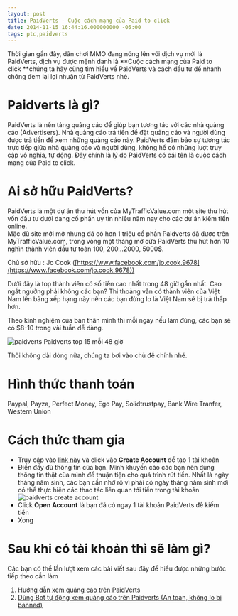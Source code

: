```yaml
---
layout: post
title: PaidVerts - Cuộc cách mạng của Paid to click
date: 2014-11-15 16:44:16.000000000 -05:00
tags: ptc,paidverts
---
```


Thời gian gần đây, dân chơi MMO đang nóng lên với dịch vụ mới là PaidVerts, dịch vụ được mệnh danh là **Cuộc cách mạng của Paid to click **chúng ta hãy cùng tìm hiểu về PaidVerts và cách đầu tư để nhanh chóng đem lại lợi nhuận từ PaidVerts nhé.

# Paidverts là gì?

PaidVerts là nền tảng quảng cáo để giúp bạn tương tác với các nhà quảng cáo (Advertisers). Nhà quảng cáo trả tiền để đặt quảng cáo và người dùng được trả tiền để xem những quảng cáo này. PaidVerts đảm bảo sự tương tác trực tiếp giữa nhà quảng cáo và người dùng, không hề có những lượt truy cập vô nghĩa, tự động. Đây chính là lý do PaidVerts có cái tên là cuộc cách mạng của Paid to click.


# Ai sở hữu PaidVerts?

PaidVerts là một dự án thu hút vốn của MyTrafficValue.com một site thu hút vốn đầu tư dưới dạng cổ phần uy tín nhiều năm nay cho các dự án kiếm tiền online.  
 Mặc dù site mới mở nhưng đã có hơn 1 triệu cổ phần Paidverts đã được trên MyTrafficValue.com, trong vòng một tháng mở cửa PaidVerts thu hút hơn 10 nghìn thành viên đầu tư toàn 100, 200…2000, 5000$.

Chủ sở hữu : Jo Cook ([https://www.facebook.com/jo.cook.9678](https://www.facebook.com/jo.cook.9678))

Dưới đây là top thành viên có số tiền cao nhất trong 48 giờ gần nhất. Cao ngất ngưởng phải không các bạn? Thi thoảng vẫn có thành viên của Việt Nam lên bảng xếp hạng này nên các bạn đừng lo là Việt Nam sẽ bị trả thấp hơn.

Theo kinh nghiệm của bản thân mình thì mỗi ngày nếu làm đúng, các bạn sẽ có $8-10 trong vài tuần dễ dàng.

![paidverts](http://thangngoc89.github.io/assets/article_images/2015/01/paidverts_ecasxo.jpg) Paidverts top 15 mỗi 48 giờ

Thôi không dài dòng nữa, chúng ta bơi vào chủ đề chính nhé.


# Hình thức thanh toán

Paypal, Payza, Perfect Money, Ego Pay, Solidtrustpay, Bank Wire Tranfer, Western Union

# Cách thức tham gia

- Truy cập vào [link này](http://khoanguyen.me/link/paidverts "Đăng kí PaidVerts") và click vào **Create Account** để tạo 1 tài khoản
- Điền đầy đủ thông tin của bạn. Mình khuyến cáo các bạn nên dùng thông tin thật cùa mình để thuận tiện cho quá trình rút tiền. Nhất là ngày tháng năm sinh, các bạn cần nhớ rõ vì phải có ngày tháng năm sinh mới có thể thực hiện các thao tác liên quan tới tiền trong tài khoản ![paidverts create account](http://thangngoc89.github.io/assets/article_images/2015/01/paidverts-create-account_j4cwvk.jpg)
- Click **Open Account** là bạn đã có ngay 1 tài khoản PaidVerts để kiếm tiền
- Xong


# Sau khi có tài khoản thì sẽ làm gì?

Các bạn có thể lần lượt xem các bài viết sau đây để hiểu được những bước tiếp theo cần làm

1. [Hướng dẫn xem quảng cáo trên PaidVerts](/paidverts-ptc/ "PaidVerts – Kiếm từ $1-10/ngày")
2. [Dùng Bot tự động xem quảng cáo trên Paidverts (An toàn, không lo bị banned)](/bot-multitools-paidverts-btcclicks-probux-v3/ "[BOT] MultiTools Paidverts & BTCClicks & ProBux v3")

 


